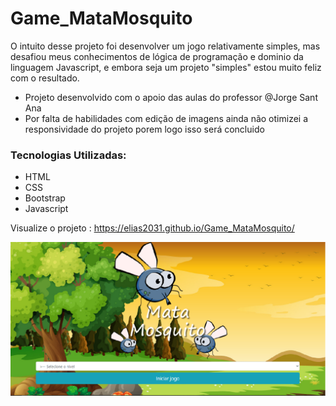# Game_MataMosquito

O intuito desse projeto foi desenvolver um jogo relativamente simples, mas desafiou meus conhecimentos de lógica de programação e dominio da linguagem Javascript, e embora seja um projeto "simples" estou muito feliz com o resultado.

- Projeto desenvolvido com o apoio das aulas do professor @Jorge Sant Ana
- Por falta de habilidades com edição de imagens ainda não otimizei a responsividade do projeto
porem logo isso será concluido

### Tecnologias Utilizadas:
- HTML
- CSS
- Bootstrap
- Javascript

Visualize o projeto : https://elias2031.github.io/Game_MataMosquito/

<img src="imagens/imagem_tela_principal.png">
